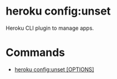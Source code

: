 heroku config:unset
===================

Heroku CLI plugin to manage apps.
# Commands

* [heroku config:unset [OPTIONS]](#configunset)
